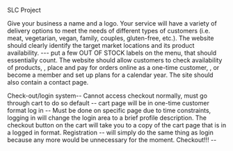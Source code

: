 SLC Project


 Give your business a name and a logo.
Your service will have a variety of delivery options to meet the needs of different types of customers (i.e. meat, vegetarian, vegan, family, couples, gluten-free, etc.).
The website should clearly identify the target market locations and its product availability. --- put a few OUT OF STOCK labels on the menu, that should essentially count.
The website should allow customers to check availability of products,
\, place and pay for orders online as a one-time customer,
\, or become a member
  and set up plans for a calendar year.
 The site should also contain a contact page.













Check-out/login system--
  Cannot access checkout normally, must go through cart to do so
  default -- cart page will be in one-time customer format
  log in -- Must be done on specific page due to time constraints, logging in will change the login area to a brief profile description. The checkout button on the cart will take you to a copy of the cart page that is in a logged in format.
  Registration -- will simply do the same thing as login because any more would be unnecessary for the moment.
  Checkout!!! --
